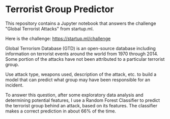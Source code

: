 # Terrorist Group Predictor

This repository contains a Jupyter notebook that answers the challenge "Global Terrorist Attacks" from startup.ml.

Here is the challenge: https://startup.ml/challenge

Global Terrorism Database (GTD) is an open-source database including information on terrorist events around the world from 1970 through 2014. Some portion of the attacks have not been attributed to a particular terrorist group.

Use attack type, weapons used, description of the attack, etc. to build a model that can predict what group may have been responsible for an incident.

To answer this question, after some exploratory data analysis and determining potential features, I use a Random Forest Classifier to predict the terrorist group behind an attack, based on its features. The classifier makes a correct prediction in about 66% of the time. 
